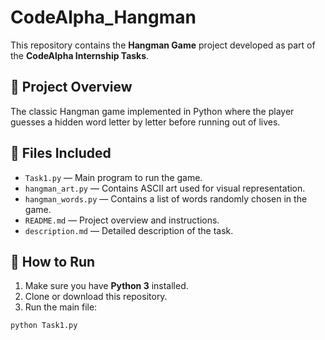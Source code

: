 # CodeAlpha_Hangman

This repository contains the **Hangman Game** project developed as part of the **CodeAlpha Internship Tasks**.

## 📌 Project Overview
The classic Hangman game implemented in Python where the player guesses a hidden word letter by letter before running out of lives.

## 📂 Files Included
- `Task1.py` — Main program to run the game.
- `hangman_art.py` — Contains ASCII art used for visual representation.
- `hangman_words.py` — Contains a list of words randomly chosen in the game.
- `README.md` — Project overview and instructions.
- `description.md` — Detailed description of the task.

## 🚀 How to Run
1. Make sure you have **Python 3** installed.
2. Clone or download this repository.
3. Run the main file:
```bash
python Task1.py
